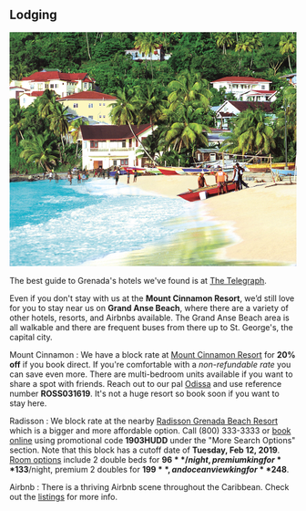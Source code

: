 ## Lodging

<img src="/images/cinnamon.jpg" class="inset" />

The best guide to Grenada's hotels we've found is at [The Telegraph](https://www.telegraph.co.uk/travel/destinations/caribbean/grenada/hotels/).

Even if you don't stay with us at the **Mount Cinnamon Resort**, we’d still love for you to stay near us on **Grand Anse Beach**, where there are a variety of other hotels, resorts, and Airbnbs available. The Grand Anse Beach area is all walkable and there are frequent buses from there up to St. George's, the capital city.

Mount Cinnamon
: We have a block rate at [Mount Cinnamon Resort](https://mountcinnamongrenadahotel.com/) for **20% off** if you book direct. If you're comfortable with a *non-refundable rate* you can save even more. There are multi-bedroom units available if you want to share a spot with friends. Reach out to our pal [Odissa](mailto:reservations@mountcinnamongrenada.com) and use reference number **ROSS031619**. It's not a huge resort so book soon if you want to stay here. 

Radisson
: We block rate at the nearby [Radisson Grenada Beach Resort](https://www.radisson.com/st-georges-hotel-gd/grdgrgr) which is a bigger and more affordable option. Call (800) 333-3333 or [book online](https://www.radisson.com) using promotional code **1903HUDD** under the "More Search Options" section. Note that this block has a cutoff date of **Tuesday, Feb 12, 2019**. [Room options](http://www.radisson.com/st-georges-hotel-gd/grdgrgr/rooms?language=EN) include 2 double beds for **$96**/night, premium king for **$133**/night, premium 2 doubles for **$199**, and ocean view king for **$248**.

Airbnb
: There is a thriving Airbnb scene throughout the Caribbean. Check out the [listings](https://www.airbnb.com/s/Grand-Anse-Beach--Grenada) for more info.
